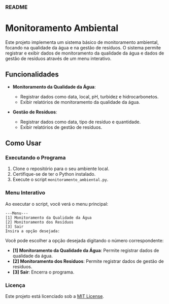 ### README

# Monitoramento Ambiental

Este projeto implementa um sistema básico de monitoramento ambiental, focando na qualidade da água e na gestão de resíduos. O sistema permite registrar e exibir dados de monitoramento da qualidade da água e dados de gestão de resíduos através de um menu interativo.

## Funcionalidades

- **Monitoramento da Qualidade da Água**:
  - Registrar dados como data, local, pH, turbidez e hidrocarbonetos.
  - Exibir relatórios de monitoramento da qualidade da água.
  
- **Gestão de Resíduos**:
  - Registrar dados como data, tipo de resíduo e quantidade.
  - Exibir relatórios de gestão de resíduos.

## Como Usar

### Executando o Programa

1. Clone o repositório para o seu ambiente local.
2. Certifique-se de ter o Python instalado.
3. Execute o script `monitoramento_ambiental.py`.

### Menu Interativo

Ao executar o script, você verá o menu principal:

```plaintext
---Menu---
[1] Monitoramento da Qualidade da Água
[2] Monitoramento dos Resíduos
[3] Sair
Insira a opção desejada:
```

Você pode escolher a opção desejada digitando o número correspondente:

- **[1] Monitoramento da Qualidade da Água**: Permite registrar dados de qualidade da água.
- **[2] Monitoramento dos Resíduos**: Permite registrar dados de gestão de resíduos.
- **[3] Sair**: Encerra o programa.

### Licença

Este projeto está licenciado sob a [MIT License](LICENSE).

